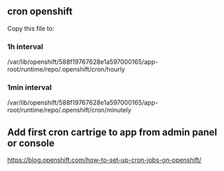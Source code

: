 ## cron openshift
Copy this file to:

### 1h interval
/var/lib/openshift/588f19767628e1a597000165/app-root/runtime/repo/.openshift/cron/hourly

### 1min interval
/var/lib/openshift/588f19767628e1a597000165/app-root/runtime/repo/.openshift/cron/minutely

## Add first cron cartrige to app from admin panel or console
https://blog.openshift.com/how-to-set-up-cron-jobs-on-openshift/
